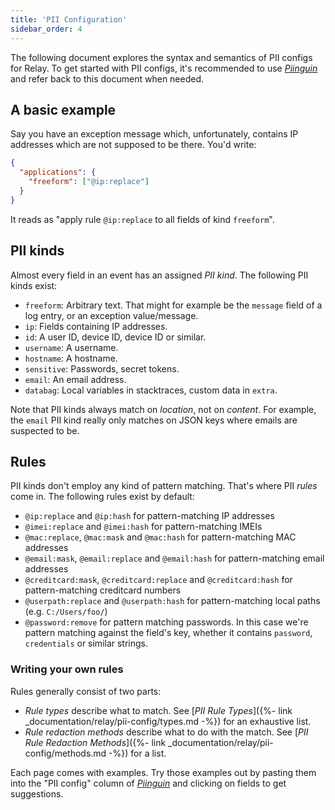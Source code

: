 ```yaml
---
title: 'PII Configuration'
sidebar_order: 4
---
```


The following document explores the syntax and semantics of PII configs for Relay. To get started with PII configs, it's recommended to use [_Piinguin_](https://getsentry.github.io/piinguin) and refer back to this document when needed.

## A basic example

Say you have an exception message which, unfortunately, contains IP addresses which are not supposed to be there. You'd write:

```json
{
  "applications": {
    "freeform": ["@ip:replace"]
  }
}
```

It reads as "apply rule `@ip:replace` to all fields of kind `freeform`".

## PII kinds

Almost every field in an event has an assigned *PII kind*. The following PII kinds exist:

- `freeform`: Arbitrary text. That might for example be the `message` field of a log entry, or an exception value/message.
- `ip`: Fields containing IP addresses.
- `id`: A user ID, device ID, device ID or similar.
- `username`: A username.
- `hostname`: A hostname.
- `sensitive`: Passwords, secret tokens.
- `email`: An email address.
- `databag`: Local variables in stacktraces, custom data in `extra`.

Note that PII kinds always match on _location_, not on _content_. For example,
the `email` PII kind really only matches on JSON keys where emails are
suspected to be.

## Rules

PII kinds don't employ any kind of pattern matching. That's where PII _rules_
come in. The following rules exist by default:

- `@ip:replace` and `@ip:hash` for pattern-matching IP addresses
- `@imei:replace` and `@imei:hash` for pattern-matching IMEIs
- `@mac:replace`, `@mac:mask` and `@mac:hash` for pattern-matching MAC addresses
- `@email:mask`, `@email:replace` and `@email:hash` for pattern-matching email addresses
- `@creditcard:mask`, `@creditcard:replace` and `@creditcard:hash` for pattern-matching creditcard numbers
- `@userpath:replace` and `@userpath:hash` for pattern-matching local paths (e.g. `C:/Users/foo/`)
- `@password:remove` for pattern matching passwords. In this case we're pattern matching against the field's key, whether it contains `password`, `credentials` or similar strings.

### Writing your own rules

Rules generally consist of two parts:

- *Rule types* describe what to match. See [_PII Rule Types_]({%- link _documentation/relay/pii-config/types.md -%}) for an exhaustive list.
- *Rule redaction methods* describe what to do with the match. See [_PII Rule Redaction Methods_]({%- link _documentation/relay/pii-config/methods.md -%}) for a list.  

Each page comes with examples. Try those examples out by pasting them into the "PII config" column of [_Piinguin_](https://getsentry.github.io/piinguin) and clicking on fields to get suggestions.
